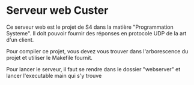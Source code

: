 # Serveur web Custer

Ce serveur web est le projet de S4 dans la matière "Programmation Systeme".
Il doit pouvoir fournir des réponses en protocole UDP de la art d'un client.

Pour compiler ce projet, vous devez vous trouver dans l'arborescence du projet et utiliser le Makefile fournit.

Pour lancer le serveur, il faut se rendre dans le dossier "webserver" et lancer l'executable main qui s'y trouve